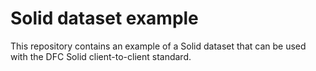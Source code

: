 # Solid dataset example

This repository contains an example of a Solid dataset that can be used with the DFC Solid client-to-client standard.
